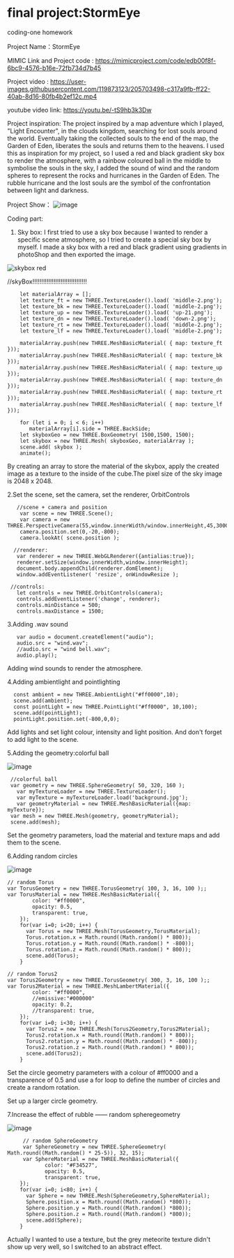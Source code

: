 # final project:StormEye
coding-one homework

Project Name：StormEye

MIMIC Link and Project code :
https://mimicproject.com/code/edb00f8f-6bc9-4576-b16e-72fb734d7b45

Project video :
https://user-images.githubusercontent.com/119873123/205703498-c317a9fb-ff22-40ab-8d16-80fb4b2ef12c.mp4

youtube video link: https://youtu.be/-tS9hb3k3Dw

Project inspiration:
The project inspired by a map adventure which I played, "Light Encounter", in the clouds kingdom, searching for lost souls around the world. Eventually taking the collected souls to the end of the map, the Garden of Eden, liberates the souls and returns them to the heavens.
I used this as inspiration for my project, so I used a red and black gradient sky box to render the atmosphere, with a rainbow coloured ball in the middle to symbolise the souls in the sky, I added the sound of wind and the random spheres to represent the rocks and hurricanes in the Garden of Eden. The rubble hurricane and the lost souls are the symbol of the confrontation between light and darkness.


Project Show：
![image](https://user-images.githubusercontent.com/119873123/205696991-0f7aa972-241f-45e1-aa66-f722cbda7060.png)

Coding part:
1. Sky box:
I first tried to use a sky box because I wanted to render a specific scene atmosphere, so I tried to create a special sky box by myself. I made a sky box with a red and black gradient using gradients in photoShop and then exported the image.


![skybox red](https://user-images.githubusercontent.com/119873123/205681997-9ec5df17-5b30-410f-946f-691a3579443c.png)

//skyBox!!!!!!!!!!!!!!!!!!!!!!!!!!!!!!!

        let materialArray = [];
        let texture_ft = new THREE.TextureLoader().load( 'middle-2.png');
        let texture_bk = new THREE.TextureLoader().load( 'middle-2.png');
        let texture_up = new THREE.TextureLoader().load( 'up-21.png');
        let texture_dn = new THREE.TextureLoader().load( 'down-2.png');
        let texture_rt = new THREE.TextureLoader().load( 'middle-2.png');
        let texture_lf = new THREE.TextureLoader().load( 'middle-2.png');    
       
        materialArray.push(new THREE.MeshBasicMaterial( { map: texture_ft }));
        materialArray.push(new THREE.MeshBasicMaterial( { map: texture_bk }));
        materialArray.push(new THREE.MeshBasicMaterial( { map: texture_up }));
        materialArray.push(new THREE.MeshBasicMaterial( { map: texture_dn }));
        materialArray.push(new THREE.MeshBasicMaterial( { map: texture_rt }));
        materialArray.push(new THREE.MeshBasicMaterial( { map: texture_lf }));
        
        for (let i = 0; i < 6; i++)
           materialArray[i].side = THREE.BackSide;
        let skyboxGeo = new THREE.BoxGeometry( 1500,1500, 1500);
        let skybox = new THREE.Mesh( skyboxGeo, materialArray );
        scene.add( skybox );  
        animate();
 
 By creating an array to store the material of the skybox, apply the created image as a texture to the inside of the cube.The pixel size of the sky image is 2048 x 2048.

2.Set the scene, set the camera, set the renderer, OrbitControls

       //scene + camera and position
        var scene = new THREE.Scene();
        var camera = new THREE.PerspectiveCamera(55,window.innerWidth/window.innerHeight,45,30000);
        camera.position.set(0,-20,-800);
        camera.lookAt( scene.position );
     
      //renderer:
       var renderer = new THREE.WebGLRenderer({antialias:true});
       renderer.setSize(window.innerWidth,window.innerHeight);
       document.body.appendChild(renderer.domElement);
       window.addEventListener( 'resize', onWindowResize );

     //controls:
       let controls = new THREE.OrbitControls(camera);
       controls.addEventListener('change', renderer);
       controls.minDistance = 500;
       controls.maxDistance = 1500; 

3.Adding .wav sound

       var audio = document.createElement("audio");
       audio.src = "wind.wav";
       //audio.src = "wind bell.wav";
       audio.play();
  
  Adding wind sounds to render the atmosphere.
  
  
4.Adding ambientlight and pointlighting 
      
      const ambient = new THREE.AmbientLight("#ff0000",10);
      scene.add(ambient);
      const pointLight = new THREE.PointLight("#ff0000", 10,100);
      scene.add(pointLight);
      pointLight.position.set(-800,0,0);

Add lights and set light colour, intensity and light position. And don't forget to add light to the scene.
  
5.Adding the geometry:colorful ball 

![image](https://user-images.githubusercontent.com/119873123/205694455-851140bd-ad7e-480d-b2fd-811c8c191e41.png)

     //colorful ball
     var geometry = new THREE.SphereGeometry( 50, 320, 160 );
	   var myTextureLoader = new THREE.TextureLoader();
	   var myTexture = myTextureLoader.load('background.jpg');     
	   var geometryMaterial = new THREE.MeshBasicMaterial({map: myTexture});
     var mesh = new THREE.Mesh(geometry, geometryMaterial);
     scene.add(mesh);  
  
  Set the geometry parameters, load the material and texture maps and add them to the scene.
  
6.Adding random circles 

![image](https://user-images.githubusercontent.com/119873123/205693832-b351feaa-82e1-4d5b-b54c-f64f70927c90.png)

    // random Torus 
    var TorusGeometry = new THREE.TorusGeometry( 100, 3, 16, 100 );;
    var TorusMaterial = new THREE.MeshBasicMaterial({
            color: "#ff0000",
            opacity: 0.5,
            transparent: true,
        });
        for(var i=0; i<20; i++) {
          var Torus = new THREE.Mesh(TorusGeometry,TorusMaterial);
          Torus.rotation.x = Math.round((Math.random() * 800));
          Torus.rotation.y = Math.round((Math.random() * -800));
          Torus.rotation.z = Math.round((Math.random() * 800));
          scene.add(Torus);
        }
      
    // random Torus2 
    var Torus2Geometry = new THREE.TorusGeometry( 300, 3, 16, 100 );;
    var Torus2Material = new THREE.MeshLambertMaterial({
            color: "#ff0000",
            //emissive:"#000000"
            opacity: 0.2,
            //transparent: true,
        });
        for(var i=0; i<30; i++) {
          var Torus2 = new THREE.Mesh(Torus2Geometry,Torus2Material);
          Torus2.rotation.x = Math.round((Math.random() * 800));
          Torus2.rotation.y = Math.round((Math.random() * -800));
          Torus2.rotation.z = Math.round((Math.random() * 800));
          scene.add(Torus2);
        }
        
Set the circle geometry parameters with a colour of #ff0000 and a transparence of 0.5 and use a for loop to define the number of circles and create a random rotation.

Set up a larger circle geometry.


7.Increase the effect of rubble —— random spheregeometry

![image](https://user-images.githubusercontent.com/119873123/205695065-69fcb50d-245e-47fd-a05f-c69374263985.png)

         // random SphereGeometry 
         var SphereGeometry = new THREE.SphereGeometry( Math.round((Math.random() * 25-5)), 32, 15);
         var SphereMaterial = new THREE.MeshBasicMaterial({
                color: "#F34527",
                opacity: 0.5,
                transparent: true,
        });
        for(var i=0; i<80; i++) {
          var Sphere = new THREE.Mesh(SphereGeometry,SphereMaterial);
          Sphere.position.x = Math.round((Math.random() *800));
          Sphere.position.y = Math.round((Math.random() *800));
          Sphere.position.z = Math.round((Math.random() *800));
          scene.add(Sphere);
        }
        
 Actually I wanted to use a texture, but the grey meteorite texture didn't show up very well, so I switched to an abstract effect.

